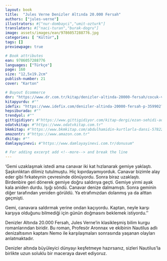```yaml
---
layout: book
title:  "Jules Verne Denizler Altında 20.000 Fersah"
authors: ["jules-verne"]
illustrators: #["nur-dombayci","umit-ozturk"]
translators: #["naci-turan","burak-dogru"]
image: assets/images/ean/9786057288776.jpg
categories: [ "Kültür",]
tags: []
previewpage: true

# Book attributes
ean: 9786057288776
languages: ["Türkçe"]
page: 160
size: "12,5x19.2cm"
publish-number: 21
cover: "Karton"

# Buyout Ecommerce
dnr: "https://www.dr.com.tr/kitap/denizler-altinda-20000-fersah/cocuk-ve-genclik/okul-cagi-6-10-yas/cocuk-klasik/urunno=0002023591001"
kitapyurdu: #""
idefix: "https://www.idefix.com/denizler-altinda-20000-fersah-p-359902?vendorId=3"
hepsiburada: #""
trendyol: #""
gittigidiyor: #"https://www.gittigidiyor.com/kitap-dergi/ezan-sehidi-adnan-menderes_pdp_732728793"
odatvkitap: #"https://www.odatvkitap.com.tr"
bkmkitap: #"https://www.bkmkitap.com/abdulhamidin-kurtlarla-dansi-578226"
amazontr: #"https://www.amazon.com.tr"
dkitap: #""
damlayayinevi: #"https://www.damlayayinevi.com.tr/donusum"

# For adding excerpt add <!--more--> and break the line
---
```

‘Gemi uzaklaşmak istedi ama canavar iki kat hızlanarak gemiye yaklaştı. Şaşkınlıktan dilimiz tutulmuştu. Hiç kıpırdayamıyorduk. Canavar bizimle alay eder gibi fırkateynin çevresinde dönüyordu. Sonra biraz uzaklaştı. Birdenbire geri dönerek gemiye doğru saldırıya geçti. Gemiye yirmi ayak kala aniden durdu.
Işığı söndü. Canavar denize dalmamıştı. Sonra geminin diğer tarafından yeniden görüldü. Ya etrafımızdan dolanmış ya da alttan geçmişti.

Gemi, canavara saldırmak yerine ondan kaçıyordu. Kaptan, neyle karşı karşıya olduğunu bilmediği için günün doğmasını beklemek istiyordu.’’

Denizler Altında 20.000 Fersah, Jules Verne’in klasikleşmiş bilim kurgu romanlarından biridir. Bu roman, Profesör Aronnax ve ekibinin Nautilus adlı denizaltısının kaptanı Nemo ile karşılaşmaları sonrasında yaşanan olayları anlatmaktadır. 

Denizler altında büyüleyici dünyayı keşfetmeye hazırsanız, sizleri Nautilus’la birlikte uzun soluklu bir maceraya davet ediyoruz.


<!--more--> 